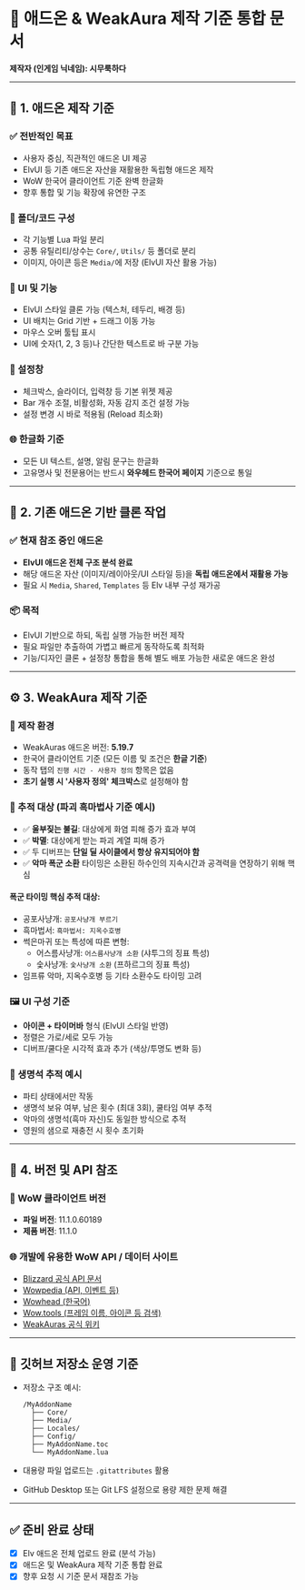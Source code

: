 
# 🌙 애드온 & WeakAura 제작 기준 통합 문서  
**제작자 (인게임 닉네임): 시무룩하다**

---

## 🔧 1. 애드온 제작 기준

### ✅ 전반적인 목표
- 사용자 중심, 직관적인 애드온 UI 제공
- ElvUI 등 기존 애드온 자산을 재활용한 독립형 애드온 제작
- WoW 한국어 클라이언트 기준 완벽 한글화
- 향후 통합 및 기능 확장에 유연한 구조

### 📁 폴더/코드 구성
- 각 기능별 Lua 파일 분리
- 공통 유틸리티/상수는 `Core/`, `Utils/` 등 폴더로 분리
- 이미지, 아이콘 등은 `Media/`에 저장 (ElvUI 자산 활용 가능)

### 🧩 UI 및 기능
- ElvUI 스타일 클론 가능 (텍스처, 테두리, 배경 등)
- UI 배치는 Grid 기반 + 드래그 이동 가능
- 마우스 오버 툴팁 표시
- UI에 숫자(1, 2, 3 등)나 간단한 텍스트로 바 구분 가능

### 📝 설정창
- 체크박스, 슬라이더, 입력창 등 기본 위젯 제공
- Bar 개수 조절, 비활성화, 자동 감지 조건 설정 가능
- 설정 변경 시 바로 적용됨 (Reload 최소화)

### 🌐 한글화 기준
- 모든 UI 텍스트, 설명, 알림 문구는 한글화
- 고유명사 및 전문용어는 반드시 **와우헤드 한국어 페이지** 기준으로 통일

---

## 🔄 2. 기존 애드온 기반 클론 작업

### ✅ 현재 참조 중인 애드온
- **ElvUI 애드온 전체 구조 분석 완료**
- 해당 애드온 자산 (이미지/레이아웃/UI 스타일 등)을 **독립 애드온에서 재활용 가능**
- 필요 시 `Media`, `Shared`, `Templates` 등 Elv 내부 구성 재가공

### 📦 목적
- ElvUI 기반으로 하되, 독립 실행 가능한 버전 제작
- 필요 파일만 추출하여 가볍고 빠르게 동작하도록 최적화
- 기능/디자인 클론 + 설정창 통합을 통해 별도 배포 가능한 새로운 애드온 완성

---

## ⚙️ 3. WeakAura 제작 기준

### 🔧 제작 환경
- WeakAuras 애드온 버전: **5.19.7**
- 한국어 클라이언트 기준 (모든 이름 및 조건은 **한글 기준**)
- 동작 탭의 `진행 시간 - 사용자 정의` 항목은 없음
- **초기 실행 시 '사용자 정의' 체크박스**로 설정해야 함

### 🎯 추적 대상 (파괴 흑마법사 기준 예시)
- ✅ **울부짖는 불길**: 대상에게 화염 피해 증가 효과 부여
- ✅ **박멸**: 대상에게 받는 파괴 계열 피해 증가
- ✅ 두 디버프는 **단일 딜 사이클에서 항상 유지되어야 함**
- ✅ **악마 폭군 소환** 타이밍은 소환된 하수인의 지속시간과 공격력을 연장하기 위해 핵심

#### 폭군 타이밍 핵심 추적 대상:
- 공포사냥개: `공포사냥개 부르기`
- 흑마법서: `흑마법서: 지옥수호병`
- 썩은마귀 또는 특성에 따른 변형:
  - 어스름사냥개: `어스름사냥개 소환` (샤투그의 징표 특성)
  - 숯사냥개: `숯사냥개 소환` (프하르그의 징표 특성)
- 임프류 악마, 지옥수호병 등 기타 소환수도 타이밍 고려

### 🖼️ UI 구성 기준
- **아이콘 + 타이머바** 형식 (ElvUI 스타일 반영)
- 정렬은 가로/세로 모두 가능
- 디버프/쿨다운 시각적 효과 추가 (색상/투명도 변화 등)

### 🎯 생명석 추적 예시
- 파티 상태에서만 작동
- 생명석 보유 여부, 남은 횟수 (최대 3회), 쿨타임 여부 추적
- 악마의 생명석(흑마 자신)도 동일한 방식으로 추적
- 영원의 샘으로 재충전 시 횟수 초기화

---

## 🧭 4. 버전 및 API 참조

### 🧩 WoW 클라이언트 버전
- **파일 버전**: 11.1.0.60189
- **제품 버전**: 11.1.0

### 🌐 개발에 유용한 WoW API / 데이터 사이트
- [Blizzard 공식 API 문서](https://develop.battle.net/)
- [Wowpedia (API, 이벤트 등)](https://wowpedia.fandom.com/)
- [Wowhead (한국어)](https://ko.wowhead.com)
- [Wow.tools (프레임 이름, 아이콘 등 검색)](https://wow.tools/)
- [WeakAuras 공식 위키](https://github.com/WeakAuras/WeakAuras2/wiki)

---

## 📁 깃허브 저장소 운영 기준

- 저장소 구조 예시:
  ```
  /MyAddonName
    ├── Core/
    ├── Media/
    ├── Locales/
    ├── Config/
    ├── MyAddonName.toc
    └── MyAddonName.lua
  ```

- 대용량 파일 업로드는 `.gitattributes` 활용
- GitHub Desktop 또는 Git LFS 설정으로 용량 제한 문제 해결

---

## ✅ 준비 완료 상태

- [x] Elv 애드온 전체 업로드 완료 (분석 가능)
- [x] 애드온 및 WeakAura 제작 기준 통합 완료
- [x] 향후 요청 시 기준 문서 재참조 가능
